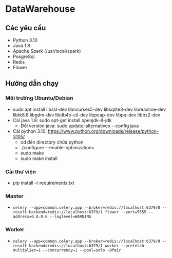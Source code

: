 # DataWarehouse
## Các yêu cầu
- Python 3.10
- Java 1.8
- Apache Spark (/usr/local/spark)
- PosgreSql
- Redis
- Flower

## Hướng dẫn chạy
### Môi trường Ubuntu/Debian
- sudo apt install libssl-dev libncurses5-dev libsqlite3-dev libreadline-dev libtk8.6 libgdm-dev libdb4o-cil-dev libpcap-dev libpq-dev libbz2-dev
- Cài java 1.8: sudo apt-get install openjdk-8-jdk
  - Đổi version java: sudo update-alternatives --config java
- Cài python 3.10: https://www.python.org/downloads/release/python-3105/
  - cd đến directory chứa python
  - ./configure --enable-optimizations
  - sudo make
  - sudo make install
### Cài thư viện
- pip install -r requirements.txt
### Master
- ``celery --app=common.celery.app --broker=redis://localhost:6379/0 --result-backend=redis://localhost:6379/1 flower --port=5555 --address=0.0.0.0 --loglevel=WARNING``
### Worker
- ``celery --app=common.celery.app --broker=redis://localhost:6379/0 --result-backend=redis://localhost:6379/1 worker --prefetch-multiplier=1 --concurrency=1 --pool=solo -Ofair``